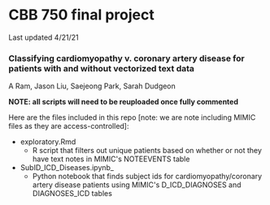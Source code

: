 # CBB 750 final project

Last updated 4/21/21

### Classifying cardiomyopathy v. coronary artery disease for patients with and without vectorized text data

A Ram, Jason Liu, Saejeong Park, Sarah Dudgeon

**NOTE: all scripts will need to be reuploaded once fully commented**


Here are the files included in this repo [note: we are note including MIMIC files as they are access-controlled]: 
* exploratory.Rmd
	* R script that filters out unique patients based on whether or not they have text notes in MIMIC's NOTEEVENTS table
* SubID\_ICD\_Diseases.ipynb_ 
	* Python notebook that finds subject ids for cardiomyopathy/coronary artery disease patients using MIMIC's D\_ICD\_DIAGNOSES and DIAGNOSES\_ICD tables
